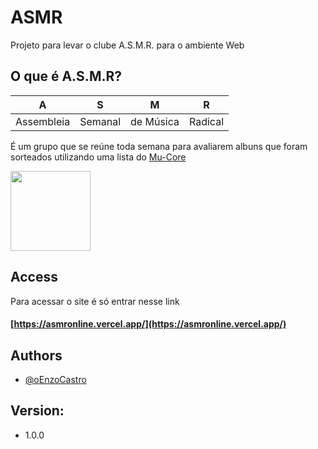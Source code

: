 
# ASMR

Projeto para levar o clube A.S.M.R. para o ambiente Web
## O que é A.S.M.R?

|A|S|M|R|
|:---:|:---:|:---:|:---:|
|Assembleia|Semanal|de Música|Radical|

É um grupo que se reúne toda semana para avaliarem albuns que foram sorteados utilizando uma lista do [Mu-Core](https://i.imgur.com/zjqIAOG.jpeg)

<img src="https://i.imgur.com/zjqIAOG.jpeg" width="128"/>

## Access

Para acessar o site é só entrar nesse link

#### [https://asmronline.vercel.app/](https://asmronline.vercel.app/)


## Authors

- [@oEnzoCastro](https://www.github.com/oEnzoCastro)

## Version:
- 1.0.0
